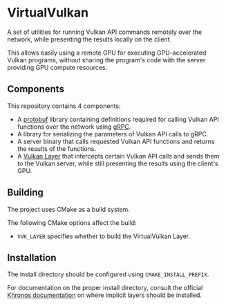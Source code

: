 # VirtualVulkan

A set of utilities for running Vulkan API commands remotely over the network, while presenting the results locally on the client.

This allows easily using a remote GPU for executing GPU-accelerated Vulkan programs, without sharing the program's code with the server providing GPU compute resources.

## Components

This repository contains 4 components:
* A [protobuf](https://protobuf.dev/) library containing definitions required for calling Vulkan API functions over the network using [gRPC](https://grpc.io/).
* A library for serializing the parameters of Vulkan API calls to gRPC.
* A server binary that calls requested Vulkan API functions and returns the results of the functions.
* A [Vulkan Layer](https://docs.vulkan.org/guide/latest/layers.html) that intercepts certain Vulkan API calls and sends them to the Vulkan server, while still presenting the results using the client's GPU.

## Building

The project uses CMake as a build system.

The following CMake options affect the build:
* `VVK_LAYER` specifies whether to build the VirtualVulkan Layer.

## Installation

The install directory should be configured using `CMAKE_INSTALL_PREFIX`.

For documentation on the proper install directory, consult the official [Khronos documentation](https://github.com/KhronosGroup/Vulkan-Loader/blob/main/docs/LoaderLayerInterface.md#layer-discovery) on where implicit layers should be installed.